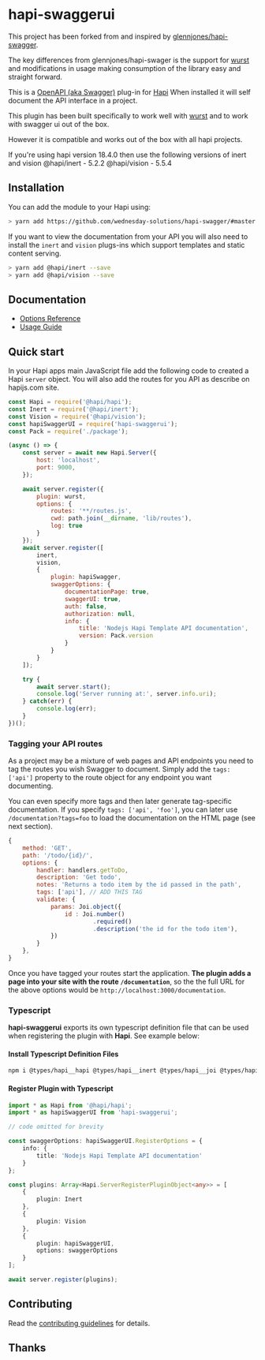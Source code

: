 # hapi-swaggerui

This project has been forked from and inspired by [glennjones/hapi-swagger](https://github.com/glennjones/hapi-swagger).

The key differences from glennjones/hapi-swager is the support for [wurst](https://github.com/felixheck/wurst) and modifications in usage making consumption of the library easy and straight forward.

This is a [OpenAPI (aka Swagger)](https://openapis.org/) plug-in for [Hapi](https://hapi.dev/) When installed it will self document the API interface
in a project.

This plugin has been built specifically to work well with [wurst](https://github.com/felixheck/wurst) and to work with swagger ui out of the box.

However it is compatible and works out of the box with all hapi projects.

If you're using hapi version 18.4.0 then use the following versions of inert and vision
@hapi/inert - 5.2.2
@hapi/vision - 5.5.4

## Installation

You can add the module to your Hapi using:

```bash
> yarn add https://github.com/wednesday-solutions/hapi-swagger/#master
```

If you want to view the documentation from your API you will also need to install the `inert` and `vision` plugs-ins which support templates and static
content serving.

```bash
> yarn add @hapi/inert --save
> yarn add @hapi/vision --save
```

## Documentation

-   [Options Reference](optionsreference.md)
-   [Usage Guide](usageguide.md)

## Quick start

In your Hapi apps main JavaScript file add the following code to created a Hapi `server` object. You will also add the routes for you API as describe on hapijs.com site.

```Javascript
const Hapi = require('@hapi/hapi');
const Inert = require('@hapi/inert');
const Vision = require('@hapi/vision');
const hapiSwaggerUI = require('hapi-swaggerui');
const Pack = require('./package');

(async () => {
    const server = await new Hapi.Server({
        host: 'localhost',
        port: 9000,
    });

    await server.register({
        plugin: wurst,
        options: {
            routes: '**/routes.js',
            cwd: path.join(__dirname, 'lib/routes'),
            log: true
        }
    });
    await server.register([
        inert,
        vision,
        {
            plugin: hapiSwagger,
            swaggerOptions: {
                documentationPage: true,
                swaggerUI: true,
                auth: false,
                authorization: null,
                info: {
                    title: 'Nodejs Hapi Template API documentation',
                    version: Pack.version
                }
            }
        }
    ]);

    try {
        await server.start();
        console.log('Server running at:', server.info.uri);
    } catch(err) {
        console.log(err);
    }
})();
```

### Tagging your API routes

As a project may be a mixture of web pages and API endpoints you need to tag the routes you wish Swagger to
document. Simply add the `tags: ['api']` property to the route object for any endpoint you want documenting.

You can even specify more tags and then later generate tag-specific documentation. If you specify
`tags: ['api', 'foo']`, you can later use `/documentation?tags=foo` to load the documentation on the
HTML page (see next section).

```Javascript
{
    method: 'GET',
    path: '/todo/{id}/',
    options: {
        handler: handlers.getToDo,
        description: 'Get todo',
        notes: 'Returns a todo item by the id passed in the path',
        tags: ['api'], // ADD THIS TAG
        validate: {
            params: Joi.object({
                id : Joi.number()
                        .required()
                        .description('the id for the todo item'),
            })
        }
    },
}
```

Once you have tagged your routes start the application. **The plugin adds a page into your site with the route `/documentation`**,
so the the full URL for the above options would be `http://localhost:3000/documentation`.

### Typescript

**hapi-swaggerui** exports its own typescript definition file that can be used when registering the plugin with **Hapi**. See example below:

#### Install Typescript Definition Files

```sh
npm i @types/hapi__hapi @types/hapi__inert @types/hapi__joi @types/hapi__vision @types/node hapi-swaggerui --save-dev
```

#### Register Plugin with Typescript

```typescript
import * as Hapi from '@hapi/hapi';
import * as hapiSwaggerUI from 'hapi-swaggerui';

// code omitted for brevity

const swaggerOptions: hapiSwaggerUI.RegisterOptions = {
    info: {
        title: 'Nodejs Hapi Template API documentation'
    }
};

const plugins: Array<Hapi.ServerRegisterPluginObject<any>> = [
    {
        plugin: Inert
    },
    {
        plugin: Vision
    },
    {
        plugin: hapiSwaggerUI,
        options: swaggerOptions
    }
];

await server.register(plugins);
```

## Contributing

Read the [contributing guidelines](./.github/CONTRIBUTING.md) for details.

## Thanks
